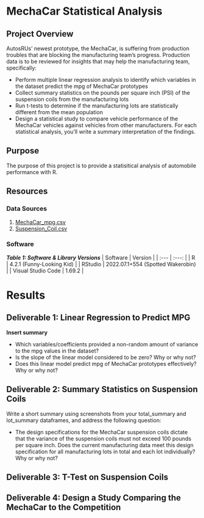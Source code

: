 # MechaCar Statistical Analysis
<!-- Automotive statistical testing using the R programming language (Rice Bootcamp) -->
## Project Overview
AutosRUs’ newest prototype, the MechaCar, is suffering from production troubles that are blocking the manufacturing team’s progress.  Production data is to be reviewed for insights that may help the manufacturing team, specifically:
- Perform multiple linear regression analysis to identify which variables in the dataset predict the mpg of MechaCar prototypes
- Collect summary statistics on the pounds per square inch (PSI) of the suspension coils from the manufacturing lots
- Run t-tests to determine if the manufacturing lots are statistically different from the mean population
- Design a statistical study to compare vehicle performance of the MechaCar vehicles against vehicles from other manufacturers. For each statistical analysis, you’ll write a summary interpretation of the findings.

## Purpose
The purpose of this project is to provide a statisitical analysis of automobile performance with R.

## Resources
### Data Sources
1. [MechaCar_mpg.csv](Resources/MechaCar_mpg.csv)
2. [Suspension_Coil.csv](Resources/Suspension_Coil.csv)

### Software
***Table 1: Software & Library Versions***
| Software | Version |
| :--- | :---: |
| R | 4.2.1 (Funny-Looking Kid) |
| RStudio | 2022.07.1+554 (Spotted Wakerobin) |
| Visual Studio Code | 1.69.2 |

<!-- RStudio 2022.07.1+554 "Spotted Wakerobin" Release (7872775ebddc40635780ca1ed238934c3345c5de, 2022-07-22) for Windows Mozilla/5.0 (Windows NT 10.0; Win64; x64) AppleWebKit/537.36 (KHTML, like Gecko) QtWebEngine/5.12.8 Chrome/69.0.3497.128 Safari/537.36 -->

# Results
## Deliverable 1: Linear Regression to Predict MPG
<!-- You will earn a perfect score for Deliverable 1 by completing all requirements below:
- The MechaCar_mpg.csv file is imported and read into a dataframe (5 pt)
- An RScript is written for a linear regression model to be performed on all six variables (10 pt)
- An RScript is written to create the statistical summary of the linear regression model with the intended p-values (10 pt)
- There is a summary that addresses all three questions (5 pt) -->
**Insert summary**
- Which variables/coefficients provided a non-random amount of variance to the mpg values in the dataset?
- Is the slope of the linear model considered to be zero? Why or why not?
- Does this linear model predict mpg of MechaCar prototypes effectively? Why or why not?

## Deliverable 2: Summary Statistics on Suspension Coils
<!-- You will earn a perfect score for Deliverable 2 by completing all requirements below:
- The Suspension_Coil.csv file is imported and read into a dataframe (5 pt)
- An RScript is written to create a total summary dataframe that has the mean, median, variance, and standard deviation of the PSI for all manufacturing lots (10 pt)
- An RScript is written to create a lot summary dataframe that has the mean, median, variance, and standard deviation for each manufacturing lot (10 pt)
- There is a summary that addresses the design specification requirement for all the manufacturing lots and each lot individually (5 pt) -->
Write a short summary using screenshots from your total_summary and lot_summary dataframes, and address the following question:
- The design specifications for the MechaCar suspension coils dictate that the variance of the suspension coils must not exceed 100 pounds per square inch. Does the current manufacturing data meet this design specification for all manufacturing lots in total and each lot individually? Why or why not?

## Deliverable 3: T-Test on Suspension Coils
<!-- You will earn a perfect score for Deliverable 3 by completing all requirements below:
- An RScript is written for t-test that compares all manufacturing lots against mean PSI of the population (5 pt)
- An RScript is written for three t-tests that compare each manufacturing lot against mean PSI of the population (10 pt)
- There is a summary of the t-test results across all manufacturing lots and for each lot (5 pt) -->

## Deliverable 4: Design a Study Comparing the MechaCar to the Competition
<!-- The statistical study design has the following:
- A metric to be tested is mentioned (5 pt)
- A null hypothesis or an alternative hypothesis is described (5 pt)
- A statistical test is described to test the hypothesis (5 pt)
- The data for the statistical test is described (5 pt) -->
